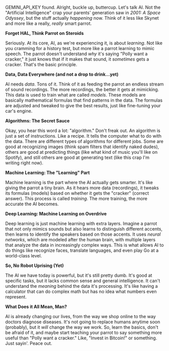 GEMINI_API_KEY found.
Alright, buckle up, buttercup. Let's talk AI. Not the "Artificial Intelligence" crap your parents' generation saw in *2001: A Space Odyssey*, but the stuff actually *happening* now. Think of it less like Skynet and more like a really, *really* smart parrot.

**Forget HAL, Think Parrot on Steroids**

Seriously. At its core, AI, as we're experiencing it, is about *learning*.  Not like you cramming for a history test, but more like a parrot learning to mimic speech. The parrot doesn't understand *why* it's saying "Polly want a cracker," it just knows that if it makes that sound, it *sometimes* gets a cracker. That's the basic principle.

**Data, Data Everywhere (and not a drop to drink...yet)**

AI needs *data*.  Tons of it. Think of it as feeding the parrot an endless stream of sound recordings.  The more recordings, the better it gets at mimicking. This data is used to train what are called *models*. These models are basically mathematical formulas that find patterns in the data.  The formulas are adjusted and tweaked to give the best results, just like fine-tuning your car's engine.

**Algorithms: The Secret Sauce**

Okay, you hear this word a lot: "algorithm."  Don't freak out. An algorithm is just a set of instructions.  Like a recipe. It tells the computer what to do with the data.  There are different types of algorithms for different jobs.  Some are good at recognizing images (think spam filters that identify naked dudes), others are good at predicting things (like what kind of music you'll like on Spotify), and still others are good at generating text (like this crap I'm writing right now).

**Machine Learning: The "Learning" Part**

Machine learning is the part where the AI actually gets smarter. It's like giving the parrot a tiny brain. As it hears more data (recordings), it tweaks its formulas (models) based on whether it gets the "cracker" (correct answer). This process is called *training*. The more training, the more accurate the AI becomes.

**Deep Learning: Machine Learning on Overdrive**

Deep learning is just machine learning with extra layers.  Imagine a parrot that not only mimics sounds but also learns to distinguish different accents, then learns to identify the speakers based on those accents. It uses *neural networks*, which are modeled after the human brain, with multiple layers that analyze the data in increasingly complex ways. This is what allows AI to do things like recognize faces, translate languages, and even play Go at a world-class level.

**So, No Robot Uprising (Yet)**

The AI we have today is powerful, but it's still pretty dumb. It's good at specific tasks, but it lacks common sense and general intelligence. It can't understand the *meaning* behind the data it's processing. It's like having a calculator that can do complex math but has no idea what numbers even represent.

**What Does it All Mean, Man?**

AI is already changing our lives, from the way we shop online to the way doctors diagnose diseases. It's not going to replace humans anytime soon (probably), but it *will* change the way we work. So, learn the basics, don't be afraid of it, and maybe start teaching your parrot to say something more useful than "Polly want a cracker." Like, "Invest in Bitcoin!" or something. Just sayin'. Peace out.

